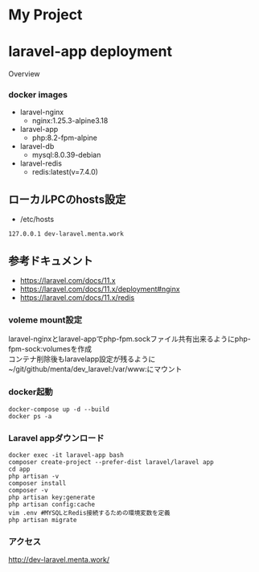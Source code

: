 # My Project
laravel-app deployment
====

Overview

### docker images
- laravel-nginx
  - nginx:1.25.3-alpine3.18
- laravel-app
  - php:8.2-fpm-alpine
- laravel-db
  - mysql:8.0.39-debian
- laravel-redis
  - redis:latest(v=7.4.0)

## ローカルPCのhosts設定
- /etc/hosts
```
127.0.0.1 dev-laravel.menta.work
```

## 参考ドキュメント
- https://laravel.com/docs/11.x
- https://laravel.com/docs/11.x/deployment#nginx
- https://laravel.com/docs/11.x/redis

### voleme  mount設定
laravel-nginxとlaravel-appでphp-fpm.sockファイル共有出来るようにphp-fpm-sock:volumesを作成　\
コンテナ削除後もlaravelapp設定が残るように~/git/github/menta/dev_laravel:/var/www:にマウント 


### docker起動

```
docker-compose up -d --build
docker ps -a
```

### Laravel appダウンロード
```
docker exec -it laravel-app bash
composer create-project --prefer-dist laravel/laravel app
cd app
php artisan -v
composer install
composer -v
php artisan key:generate
php artisan config:cache
vim .env #MYSQLとRedis接続するための環境変数を定義
php artisan migrate
```

### アクセス
http://dev-laravel.menta.work/

